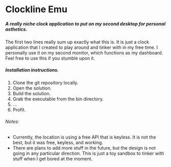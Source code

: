 # Clockline Emu  
##### A really niche clock application to put on my second desktop for personal asthetics.  

The first two lines really sum up exactly what this is. It is just a clock application that I created to play around and tinker with in my free time. I personally use it on my second monitor, which functions as my dashboard.  Feel free to use this if you stumble upon it.  

##### Installation instructions.  
1. Clone the git repository locally.  
2. Open the solution.  
3. Build the solution.  
4.  Grab the executable from the bin directory.  
5. ...  
6. Profit.  

###### Notes:  
* Currently, the location is using a free API that is keyless. It is not the best, but it was free, keyless, and working.  
* There are plans to add more stuff in the future, but the design is not going in any particular direction. This is just a toy sandbox to tinker with stuff when I get bored at the moment.  
